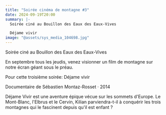 ```yaml
---
title: "Soirée cinéma de montagne #3"
date: 2024-09-19T20:00
summary: |-
  Soirée ciné au Bouillon des Eaux des Eaux-Vives

  Déjame vivir
image: "@assets/sys_media_104698.jpg"
---
```

Soirée ciné au Bouillon des Eaux des Eaux-Vives

En septembre tous les jeudis, venez visionner un film de montagne sur notre écran géant sous le préau.

Pour cette troisième soirée:
Déjame vivir

Documentaire de Sébastien Montaz-Rosset · 2014

Déjame Vivir est une aventure épique vécue sur les sommets d'Europe. Le Mont-Blanc, l'Elbrus et le Cervin, Kilian parviendra-t-il à conquérir les trois montagnes qui le fascinent depuis qu'il est enfant ?
